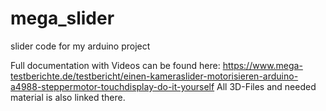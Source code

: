 # mega_slider
slider code for my arduino project

Full documentation with Videos can be found here: https://www.mega-testberichte.de/testbericht/einen-kameraslider-motorisieren-arduino-a4988-steppermotor-touchdisplay-do-it-yourself
All 3D-Files and needed material is also linked there.

